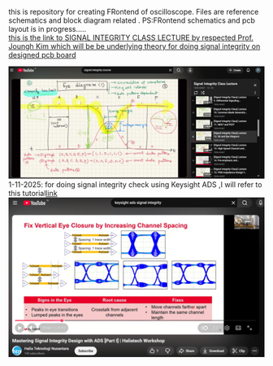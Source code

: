 this is repository for creating FRontend of oscilloscope. Files are reference schematics and block diagram related . PS:FRontend schematics and pcb layout is in progress.....
<br>
<a href="https://www.youtube.com/watch?v=HvdlJZe9VBc&list=PLv7izQ1itK4Wncd6dlsyT3r0-bSiFM2JH&index=12">this is the link to SIGNAL INTEGRITY CLASS LECTURE by respected Prof. Joungh Kim which will be be underlying theory for doing signal integrity on designed pcb board</a>

<img src="Screenshot 2025-10-30 222100.png">
<br>
1-11-2025: for doing signal integrity check using Keysight ADS ,I will refer to this tutorial<a href="https://www.youtube.com/watch?v=_UM_Ku_G7do&t=7885s">link</a>
<br>
<img src="Screenshot 2025-11-01 212317.png">
